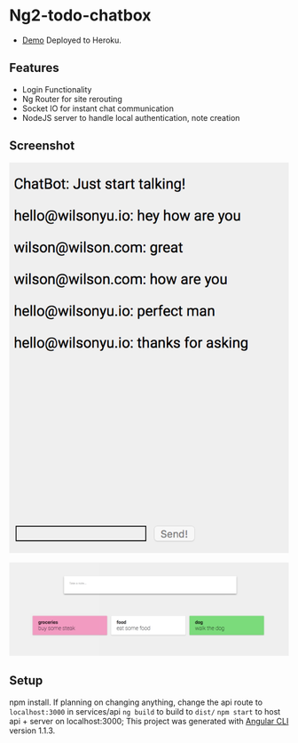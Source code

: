 # Ng2-todo-chatbox

* [Demo](https://quiet-badlands-27534.herokuapp.com/) Deployed to Heroku.

## Features
* Login Functionality
* Ng Router for site rerouting
* Socket IO for instant chat communication
* NodeJS server to handle local authentication, note creation

## Screenshot

![tabs1](https://github.com/somethiiing/ng2-todo-chatbox/blob/master/chatss1.png?raw=true)

![tabs2](https://github.com/somethiiing/ng2-todo-chatbox/blob/master/todoss1.png?raw=true)


## Setup
npm install.
If planning on changing anything, change the api route to `localhost:3000` in services/api
`ng build` to build to `dist/`
`npm start` to host api + server on localhost:3000;
This project was generated with [Angular CLI](https://github.com/angular/angular-cli) version 1.1.3.
